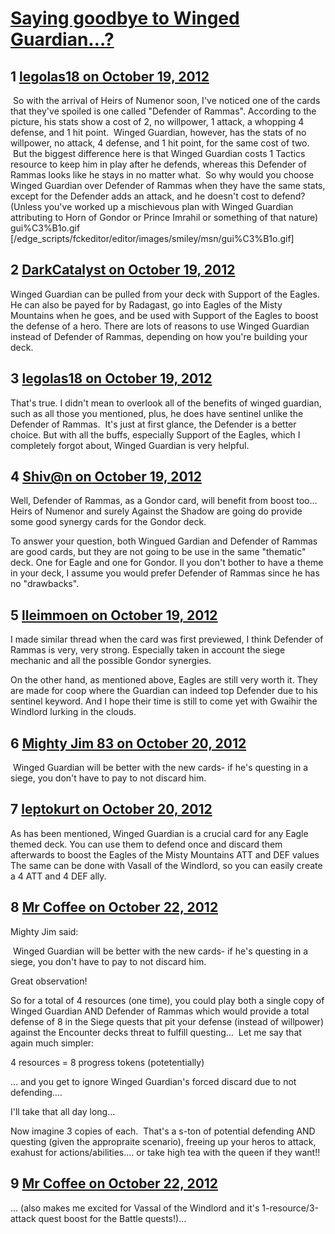 # [Saying goodbye to Winged Guardian…?](https://community.fantasyflightgames.com/topic/73005-saying-goodbye-to-winged-guardian%E2%80%A6/)

## 1 [legolas18 on October 19, 2012](https://community.fantasyflightgames.com/topic/73005-saying-goodbye-to-winged-guardian%E2%80%A6/?do=findComment&comment=711922)

 So with the arrival of Heirs of Numenor soon, I've noticed one of the cards that they've spoiled is one called "Defender of Rammas". According to the picture, his stats show a cost of 2, no willpower, 1 attack, a whopping 4 defense, and 1 hit point.  Winged Guardian, however, has the stats of no willpower, no attack, 4 defense, and 1 hit point, for the same cost of two.  But the biggest difference here is that Winged Guardian costs 1 Tactics resource to keep him in play after he defends, whereas this Defender of Rammas looks like he stays in no matter what.  So why would you choose Winged Guardian over Defender of Rammas when they have the same stats, except for the Defender adds an attack, and he doesn't cost to defend? (Unless you've worked up a mischievous plan with Winged Guardian attributing to Horn of Gondor or Prince Imrahil or something of that nature) gui%C3%B1o.gif [/edge_scripts/fckeditor/editor/images/smiley/msn/gui%C3%B1o.gif] 

## 2 [DarkCatalyst on October 19, 2012](https://community.fantasyflightgames.com/topic/73005-saying-goodbye-to-winged-guardian%E2%80%A6/?do=findComment&comment=711928)

Winged Guardian can be pulled from your deck with Support of the Eagles. He can also be payed for by Radagast, go into Eagles of the Misty Mountains when he goes, and be used with Support of the Eagles to boost the defense of a hero. There are lots of reasons to use Winged Guardian instead of Defender of Rammas, depending on how you're building your deck.

## 3 [legolas18 on October 19, 2012](https://community.fantasyflightgames.com/topic/73005-saying-goodbye-to-winged-guardian%E2%80%A6/?do=findComment&comment=711929)

That's true. I didn't mean to overlook all of the benefits of winged guardian, such as all those you mentioned, plus, he does have sentinel unlike the Defender of Rammas.  It's just at first glance, the Defender is a better choice. But with all the buffs, especially Support of the Eagles, which I completely forgot about, Winged Guardian is very helpful.

## 4 [Shiv@n on October 19, 2012](https://community.fantasyflightgames.com/topic/73005-saying-goodbye-to-winged-guardian%E2%80%A6/?do=findComment&comment=711931)

Well, Defender of Rammas, as a Gondor card, will benefit from boost too… Heirs of Numenor and surely Against the Shadow are going do provide some good synergy cards for the Gondor deck.

To answer your question, both Wingued Gardian and Defender of Rammas are good cards, but they are not going to be use in the same "thematic" deck. One for Eagle and one for Gondor. Il you don't bother to have a theme in your deck, I assume you would prefer Defender of Rammas since he has no "drawbacks".

## 5 [lleimmoen on October 19, 2012](https://community.fantasyflightgames.com/topic/73005-saying-goodbye-to-winged-guardian%E2%80%A6/?do=findComment&comment=711973)

I made similar thread when the card was first previewed, I think Defender of Rammas is very, very strong. Especially taken in account the siege mechanic and all the possible Gondor synergies.

On the other hand, as mentioned above, Eagles are still very worth it. They are made for coop where the Guardian can indeed top Defender due to his sentinel keyword. And I hope their time is still to come yet with Gwaihir the Windlord lurking in the clouds.

## 6 [Mighty Jim 83 on October 20, 2012](https://community.fantasyflightgames.com/topic/73005-saying-goodbye-to-winged-guardian%E2%80%A6/?do=findComment&comment=712454)

 Winged Guardian will be better with the new cards- if he's questing in a siege, you don't have to pay to not discard him.

## 7 [leptokurt on October 20, 2012](https://community.fantasyflightgames.com/topic/73005-saying-goodbye-to-winged-guardian%E2%80%A6/?do=findComment&comment=712501)

As has been mentioned, Winged Guardian is a crucial card for any Eagle themed deck. You can use them to defend once and discard them afterwards to boost the Eagles of the Misty Mountains ATT and DEF values The same can be done with Vasall of the Windlord, so you can easily create a 4 ATT and 4 DEF ally.

## 8 [Mr Coffee on October 22, 2012](https://community.fantasyflightgames.com/topic/73005-saying-goodbye-to-winged-guardian%E2%80%A6/?do=findComment&comment=713421)

Mighty Jim said:

 Winged Guardian will be better with the new cards- if he's questing in a siege, you don't have to pay to not discard him.



Great observation! 

So for a total of 4 resources (one time), you could play both a single copy of Winged Guardian AND Defender of Rammas which would provide a total defense of 8 in the Siege quests that pit your defense (instead of willpower) against the Encounter decks threat to fulfill questing…  Let me say that again much simpler:

4 resources = 8 progress tokens (potetentially)

… and you get to ignore Winged Guardian's forced discard due to not defending….

I'll take that all day long…

Now imagine 3 copies of each.  That's a s-ton of potential defending AND questing (given the appropraite scenario), freeing up your heros to attack, exahust for actions/abilities…. or take high tea with the queen if they want!!

## 9 [Mr Coffee on October 22, 2012](https://community.fantasyflightgames.com/topic/73005-saying-goodbye-to-winged-guardian%E2%80%A6/?do=findComment&comment=713423)

… (also makes me excited for Vassal of the Windlord and it's 1-resource/3-attack quest boost for the Battle quests!)…

